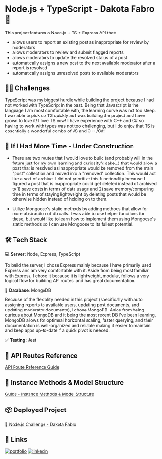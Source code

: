 # Node.js + TypeScript - Dakota Fabro 👾

This project features a Node.js + TS + Express API that:

- allows users to report an existing post as inappropriate for review by moderators
- allows moderators to review and submit flagged reports
- allows moderators to update the resolved status of a post
- automatically assigns a new post to the next available moderator after a report is resolved
- automatically assigns unresolved posts to available moderators

## 💪🏽 Challenges

TypeScript was my biggest hurdle while building the project because I had not worked with TypeScript in the past. Being that Javascript is the language I am most comfortable with, the learning curve was not too steep. I was able to pick up TS quickly as I was building the project and have grown to love it! I love TS now! I have experience with C++ and C# so having to work with types was not too challenging, but I do enjoy that TS is essentially a wonderful combo of JS and C++/C#!

## 🚧 If I Had More Time - Under Construction

- There are two routes that I would love to build (and probably will in the future just for my own learning and curiosity's sake...) that would allow a post that is resolved as inappropriate would be removed from the main "post" collection and moved into a "removed" collection. This would act like a sort of archive. I did not prioritize this functionality because I figured a post that is inappropriate could get deleted instead of archived to 1) save costs in terms of data usage and 2) save memory/computing time in terms of staying lightweight by deleting posts that would be otherwise hidden instead of holding on to them.

- Utilize Mongoose's static methods by adding methods that allow for more abstraction of db calls. I was able to use helper functions for these, but would like to learn how to implement them using Mongoose's static methods so I can use Mongoose to its fullest potential.

## 🛠 Tech Stack

💻 **Server:** Node, Express, TypeScript

To build the server, I chose Express mainly because I have primarily used Express and am very comfortable with it. Aside from being most familiar with Express, I chose it because it is lightweight, modular, follows a very logical flow for building API routes, and has great documentation.

🌿 **Database:** MongoDB

Because of the flexiblity needed in this project (specifically with auto assigning reports to available users, updating post documents, and updating moderator documents), I chose MongoDB. Aside from being curious about MongoDB and it being the most recent DB I've been learning, MongoDB allows for optimnal horizontal scaling, faster querying, and their documentation is well-organized and reliable making it easier to maintain and keep apps up-to-date if a quick pivot is needed.

✅ **Testing:** Jest

## 🚕 API Routes Reference

[API Route Reference Guide](./docs/API_ROUTES.md)

## 🫡 Instance Methods & Model Structure

[Guide - Instance Methods & Model Structure](./docs/MODEL_STRUCTURES.md)

## 📦 Deployed Project

[🌈 Node.js Challenge - Dakota Fabro](https://nodejs-lex-backend.onrender.com)

## 🔗 Links

[![portfolio](https://img.shields.io/badge/my_portfolio-000?style=for-the-badge&logo=ko-fi&logoColor=white)](https://dakotafabro.dev/)
[![linkedin](https://img.shields.io/badge/linkedin-0A66C2?style=for-the-badge&logo=linkedin&logoColor=white)](https://www.linkedin.com/in/dakotafabro/)
